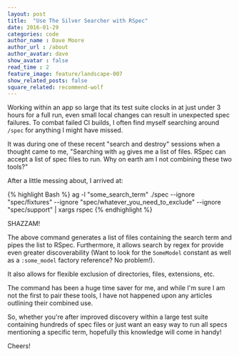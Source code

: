 ```yaml
---
layout: post
title:  "Use The Silver Searcher with RSpec"
date: 2016-01-29
categories: code
author_name : Dave Moore
author_url : /about
author_avatar: dave
show_avatar : false
read_time : 2
feature_image: feature/landscape-007
show_related_posts: false
square_related: recommend-wolf
---
```


Working within an app so large that its test suite clocks in at just under 3 hours for a full run, even small local changes can result in unexpected spec failures. To combat failed CI builds, I often find myself searching around `/spec` for anything I might have missed.

It was during one of these recent "search and destroy" sessions when a thought came to me, "Searching with `ag` gives me a list of files. RSpec can accept a list of spec files to run. Why on earth am I not combining these two tools?"

After a little messing about, I arrived at:

{% highlight Bash %}
ag -l "some_search_term" ./spec --ignore "spec/fixtures" --ignore "spec/whatever_you_need_to_exclude" --ignore "spec/support" | xargs rspec
{% endhighlight %}

SHAZZAM!

The above command generates a list of files containing the search term and pipes the list to RSpec. Furthermore, it allows search by regex for provide even greater discoverability (Want to look for the `SomeModel` constant as well as a `:some_model` factory reference? No problem!).

It also allows for flexible exclusion of directories, files, extensions, etc.

The command has been a huge time saver for me, and while I'm sure I am not the first to pair these tools, I have not happened upon any articles outlining their combined use.

So, whether you're after improved discovery within a large test suite containing hundreds of spec files or just want an easy way to run all specs mentioning a specific term, hopefully this knowledge will come in handy!

Cheers!
